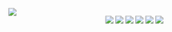 
 <a href="https://dev-lkh.tistory.com">
        <img src="https://img.shields.io/badge/Tistory-000000?style=for-the-flat&logo=Tistory&logoColor=white"> 
    </a>


<div align=center>
<img src="https://img.shields.io/badge/Java-007396?style=for-the-flat&logo=Java&logoColor=white"> 
<img src="https://img.shields.io/badge/javascript-#F7DF1E?style=flat&logo=javascript&logoColor=white"/>
<img src="https://img.shields.io/badge/springboot-#6DB33F?style=flat&logo=springboot&logoColor=white"/>
<img src="https://img.shields.io/badge/mysql-#4479A1?style=flat&logo=mysql&logoColor=white"/>
<img src="https://img.shields.io/badge/apachetomcat-#F8DC75?style=flat&logo=apachetomcat&logoColor=white"/>
<img src="https://img.shields.io/badge/html5-#E34F26?style=flat&logo=html5&logoColor=white"/>
</div>
